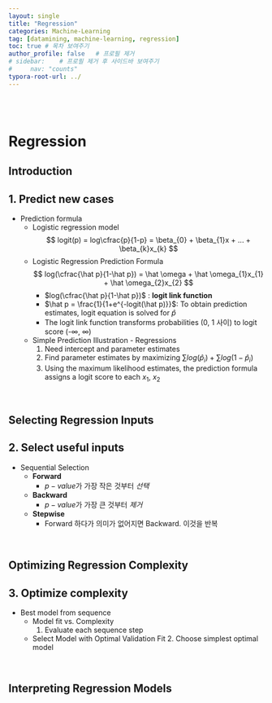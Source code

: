 ```yaml
---
layout: single
title: "Regression"
categories: Machine-Learning
tag: [datamining, machine-learning, regression]
toc: true # 목차 보여주기
author_profile: false   # 프로필 제거
# sidebar:    # 프로필 제거 후 사이드바 보여주기
#     nav: "counts"
typora-root-url: ../
---
```

<br><br>

# **Regression**

## Introduction
## 1. Predict new cases
- Prediction formula
  - Logistic regression model<br>
    $$
    logit(p) = log\cfrac{p}{1-p} = \beta_{0} + \beta_{1}x + ... + \beta_{k}x_{k}
    $$
  - Logistic Regression Prediction Formula<br>
    $$
    log(\cfrac{\hat p}{1-\hat p}) = \hat \omega + \hat \omega_{1}x_{1} + \hat \omega_{2}x_{2}
    $$
    - $log(\cfrac{\hat p}{1-\hat p})$ : **logit link function**
    - $\hat p = \frac{1}{1+e^{-logit(\hat p)}}$: To obtain prediction estimates, logit equation is solved for $\hat p$
    - The logit link function transforms probabilities (0, 1 사이) to logit score (-$\infty$, $\infty$)
  - Simple Prediction Illustration - Regressions
    1. Need intercept and parameter estimates
    2. Find parameter estimates by maximizing $\sum log(\hat p_{i}) + \sum log(1-\hat p_{i})$
    3. Using the maximum likelihood estimates, the prediction formula assigns a logit score to each $x_{1}$, $x_{2}$

<br>

## Selecting Regression Inputs
## 2. Select useful inputs
- Sequential Selection
  - **Forward**
    - $p-value$가 가장 작은 것부터 *선택*
  - **Backward**
    - $p-value$가 가장 큰 것부터 *제거*
  - **Stepwise**
    - Forward 하다가 의미가 없어지면 Backward. 이것을 반복

<br>

## Optimizing Regression Complexity
## 3. Optimize complexity
- Best model from sequence
  - Model fit vs. Complexity
    1. Evaluate each sequence step
  - Select Model with Optimal Validation Fit
    2. Choose simplest optimal model

<br>

## Interpreting Regression Models